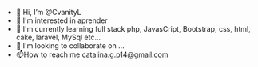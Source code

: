 - 👋 Hi, I’m @CvanityL
- 👀 I'm interested in aprender
- 🌱 I'm currently learning full stack php, JavasCript, Bootstrap, css, html, cake, laravel, MySql etc...
- 💞️ I'm looking to collaborate on ...
- 📫How to reach me catalina.g.p14@gmail.com

<!---
CvanityL/CvanityL is a ✨ special ✨ repository because its `README.md` (this file) appears on your GitHub profile.
You can click the Preview link to take a look at your changes.
--->
